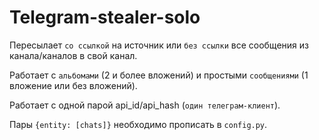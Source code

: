 # Telegram-stealer-solo


Пересылает `со ссылкой` на источник или `без ссылки` все сообщения из канала/каналов в свой канал.

Работает с `альбомами` (2 и более вложений) и простыми `сообщениями` (1 вложение или без вложений).

Работает с одной парой api_id/api_hash (`один телеграм-клиент`).

Пары `{entity: [chats]}` необходимо прописать в `config.py`.
